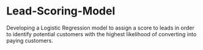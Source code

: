 # Lead-Scoring-Model
Developing a Logistic Regression model to assign a score to leads in order to identify potential customers with the highest likelihood of converting into paying customers.
